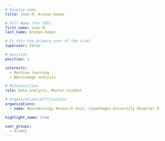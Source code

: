 ```yaml
---
# Display name
title: Joan M. Arenas-Gomez

# Full Name (for SEO)
first_name: Joan M.
last_name: Arenas-Gomez

# Is this the primary user of the site?
superuser: false

# position
position: 2

interests:
  - Machine learning
  - Neuroimage analysis

# Role/position
role: Data-analysis, Master-student

# Organizations/Affiliations
organizations:
  - name: Neurobiology Research Unit, Copenhagen University Hospital Rigshospitalet

highlight_name: true

user_groups:
  - Alumni
---
```

